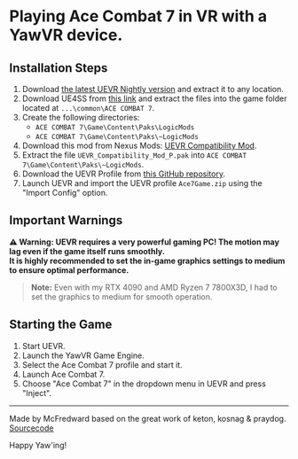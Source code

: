 # Playing Ace Combat 7 in VR with a YawVR device.

## Installation Steps

1. Download [the latest UEVR Nightly version](https://github.com/praydog/UEVR-nightly/releases) and extract it to any location.
2. Download UE4SS from [this link](https://www.nexusmods.com/acecombat7skiesunknown/mods/2474?tab=files) and extract the files into the game folder located at `...\common\ACE COMBAT 7`.
3. Create the following directories:
   - `ACE COMBAT 7\Game\Content\Paks\LogicMods`
   - `ACE COMBAT 7\Game\Content\Paks\~LogicMods`
4. Download this mod from Nexus Mods: [UEVR Compatibility Mod](https://www.nexusmods.com/acecombat7skiesunknown/mods/2387).
5. Extract the file `UEVR_Compatibility_Mod_P.pak` into `ACE COMBAT 7\Game\Content\Paks\~LogicMods`.
6. Download the UEVR Profile from [this GitHub repository](https://github.com/McFredward/ace-combat-uevr/releases).
7. Launch UEVR and import the UEVR profile `Ace7Game.zip` using the "Import Config" option.

## Important Warnings

**⚠️ Warning: UEVR requires a very powerful gaming PC! The motion may lag even if the game itself runs smoothly.  
It is highly recommended to set the in-game graphics settings to medium to ensure optimal performance.**

> **Note:** Even with my RTX 4090 and AMD Ryzen 7 7800X3D, I had to set the graphics to medium for smooth operation.

## Starting the Game

1. Start UEVR.
2. Launch the YawVR Game Engine.
3. Select the Ace Combat 7 profile and start it.
4. Launch Ace Combat 7.
5. Choose "Ace Combat 7" in the dropdown menu in UEVR and press "Inject".

---

Made by McFredward based on the great work of keton, kosnag & praydog.  
[Sourcecode](https://github.com/McFredward/ace-combat-uevr)

Happy Yaw'ing!
